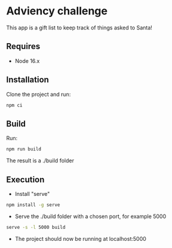 # Adviency challenge
This app is a gift list to keep track of things asked to Santa!

## Requires
- Node 16.x

## Installation
Clone the project and run:
```bash
npm ci
```

## Build
Run:
```bash
npm run build
```
The result is a ./build folder

## Execution
- Install "serve"
```bash
npm install -g serve
```
- Serve the ./build folder with a chosen port, for example 5000
```bash
serve -s -l 5000 build
```
- The project should now be running at localhost:5000

